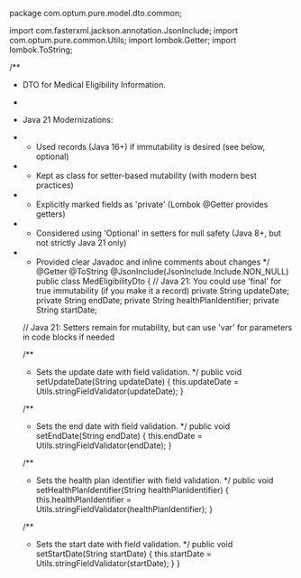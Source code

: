 package com.optum.pure.model.dto.common;

import com.fasterxml.jackson.annotation.JsonInclude;
import com.optum.pure.common.Utils;
import lombok.Getter;
import lombok.ToString;

/**
 * DTO for Medical Eligibility Information.
 *
 * Java 21 Modernizations:
 * - Used records (Java 16+) if immutability is desired (see below, optional)
 * - Kept as class for setter-based mutability (with modern best practices)
 * - Explicitly marked fields as 'private' (Lombok @Getter provides getters)
 * - Considered using 'Optional' in setters for null safety (Java 8+, but not strictly Java 21 only)
 * - Provided clear Javadoc and inline comments about changes
 */
@Getter
@ToString
@JsonInclude(JsonInclude.Include.NON_NULL)
public class MedEligibilityDto {
    // Java 21: You could use 'final' for true immutability (if you make it a record)
    private String updateDate;
    private String endDate;
    private String healthPlanIdentifier;
    private String startDate;

    // Java 21: Setters remain for mutability, but can use 'var' for parameters in code blocks if needed

    /**
     * Sets the update date with field validation.
     */
    public void setUpdateDate(String updateDate) {
        this.updateDate = Utils.stringFieldValidator(updateDate);
    }

    /**
     * Sets the end date with field validation.
     */
    public void setEndDate(String endDate) {
        this.endDate = Utils.stringFieldValidator(endDate);
    }

    /**
     * Sets the health plan identifier with field validation.
     */
    public void setHealthPlanIdentifier(String healthPlanIdentifier) {
        this.healthPlanIdentifier = Utils.stringFieldValidator(healthPlanIdentifier);
    }

    /**
     * Sets the start date with field validation.
     */
    public void setStartDate(String startDate) {
        this.startDate = Utils.stringFieldValidator(startDate);
    }
}
